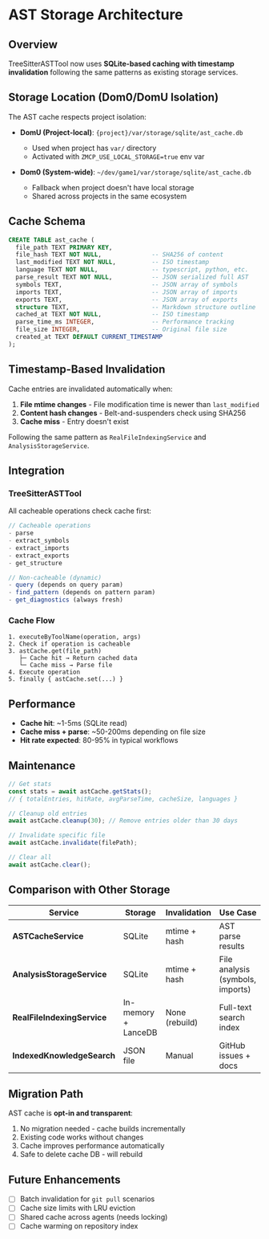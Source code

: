 # AST Storage Architecture

## Overview

TreeSitterASTTool now uses **SQLite-based caching with timestamp invalidation** following the same patterns as existing storage services.

## Storage Location (Dom0/DomU Isolation)

The AST cache respects project isolation:

- **DomU (Project-local)**: `{project}/var/storage/sqlite/ast_cache.db`
  - Used when project has `var/` directory
  - Activated with `ZMCP_USE_LOCAL_STORAGE=true` env var

- **Dom0 (System-wide)**: `~/dev/game1/var/storage/sqlite/ast_cache.db`
  - Fallback when project doesn't have local storage
  - Shared across projects in the same ecosystem

## Cache Schema

```sql
CREATE TABLE ast_cache (
  file_path TEXT PRIMARY KEY,
  file_hash TEXT NOT NULL,              -- SHA256 of content
  last_modified TEXT NOT NULL,          -- ISO timestamp
  language TEXT NOT NULL,               -- typescript, python, etc.
  parse_result TEXT NOT NULL,           -- JSON serialized full AST
  symbols TEXT,                         -- JSON array of symbols
  imports TEXT,                         -- JSON array of imports
  exports TEXT,                         -- JSON array of exports
  structure TEXT,                       -- Markdown structure outline
  cached_at TEXT NOT NULL,              -- ISO timestamp
  parse_time_ms INTEGER,                -- Performance tracking
  file_size INTEGER,                    -- Original file size
  created_at TEXT DEFAULT CURRENT_TIMESTAMP
);
```

## Timestamp-Based Invalidation

Cache entries are invalidated automatically when:

1. **File mtime changes** - File modification time is newer than `last_modified`
2. **Content hash changes** - Belt-and-suspenders check using SHA256
3. **Cache miss** - Entry doesn't exist

Following the same pattern as `RealFileIndexingService` and `AnalysisStorageService`.

## Integration

### TreeSitterASTTool

All cacheable operations check cache first:

```typescript
// Cacheable operations
- parse
- extract_symbols
- extract_imports
- extract_exports
- get_structure

// Non-cacheable (dynamic)
- query (depends on query param)
- find_pattern (depends on pattern param)
- get_diagnostics (always fresh)
```

### Cache Flow

```
1. executeByToolName(operation, args)
2. Check if operation is cacheable
3. astCache.get(file_path)
   ├─ Cache hit → Return cached data
   └─ Cache miss → Parse file
4. Execute operation
5. finally { astCache.set(...) }
```

## Performance

- **Cache hit**: ~1-5ms (SQLite read)
- **Cache miss + parse**: ~50-200ms depending on file size
- **Hit rate expected**: 80-95% in typical workflows

## Maintenance

```typescript
// Get stats
const stats = await astCache.getStats();
// { totalEntries, hitRate, avgParseTime, cacheSize, languages }

// Cleanup old entries
await astCache.cleanup(30); // Remove entries older than 30 days

// Invalidate specific file
await astCache.invalidate(filePath);

// Clear all
await astCache.clear();
```

## Comparison with Other Storage

| Service | Storage | Invalidation | Use Case |
|---------|---------|--------------|----------|
| **ASTCacheService** | SQLite | mtime + hash | AST parse results |
| **AnalysisStorageService** | SQLite | mtime + hash | File analysis (symbols, imports) |
| **RealFileIndexingService** | In-memory + LanceDB | None (rebuild) | Full-text search index |
| **IndexedKnowledgeSearch** | JSON file | Manual | GitHub issues + docs |

## Migration Path

AST cache is **opt-in and transparent**:

1. No migration needed - cache builds incrementally
2. Existing code works without changes
3. Cache improves performance automatically
4. Safe to delete cache DB - will rebuild

## Future Enhancements

- [ ] Batch invalidation for `git pull` scenarios
- [ ] Cache size limits with LRU eviction
- [ ] Shared cache across agents (needs locking)
- [ ] Cache warming on repository index
